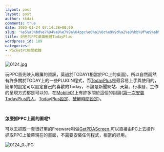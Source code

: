 ```yaml
---
layout: post
layout: post
author: kkdai
comments: true
date: 2005-01-24 07:14:38+00:00
slug: '%e5%a5%bd%e7%94%a8%e7%9a%84ppc%e6%a1%8c%e9%9d%a2%e8%bb%9f%e9%ab%94todayplus'
title: 好用的PPC桌面軟體TodayPlus
wordpress_id: 189
categories:
- PocketPC相關軟體
---
```


![0124.jpg](http://www.evanlin.com/blog/archives/20050124/0124.jpg)

玩PPC首先映入眼簾的資訊，莫過於TODAY(相當於PC上的桌面)，所以自然而然有許多關於TODAY上的一些PLUGIN程式，而[TodayPlus](http://www.pocketpcfreewares.com/index.php?soft=843)是最容易上手與使用的，簡單的設定可以設定自己的喜歡的Today，不論是新聞網站、天氣、行事曆、工作的呈現方式都是可以的，在[Mobile01](http://www.mobile01.com/)上有許多關於這個的討論([第一次安裝TodayPlus的人](http://mobile01.com/topicdetail.php?f=129&t=20576)、[TodayPlus設定](http://www.mobile01.com/topicdetail.php?f=129&t=14278)、[破解時間設定](http://www.mobile01.com/topicdetail.php?f=129&t=19450))。

 

**怎麼抓PPC上面的圖呢?**

可以去抓取一套很好用的Freeware叫做[GetPDAScreen ](http://www.pocketpcfreewares.com/de/index.php?soft=552)可以直接由PC上去操作抓取PPC上螢幕現在的畫面，不需要安裝任何程式，相當的好用。

![0124_0.JPG](http://www.evanlin.com/blog/archives/20050124/0124_0.JPG)
